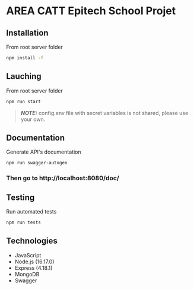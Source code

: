 # AREA CATT Epitech School Projet

## Installation

From root server folder

```bash
npm install -f
```

## Lauching

From root server folder

```bash
npm run start
```

> **_NOTE:_** config.env file with secret variables is not shared, please use your own.

## Documentation

Generate API's documentation

```bash
npm run swagger-autogen
```

### Then go to http://localhost:8080/doc/

## Testing

Run automated tests

```bash
npm run tests
```

## Technologies

- JavaScript
- Node.js (16.17.0)
- Express (4.18.1)
- MongoDB
- Swagger
